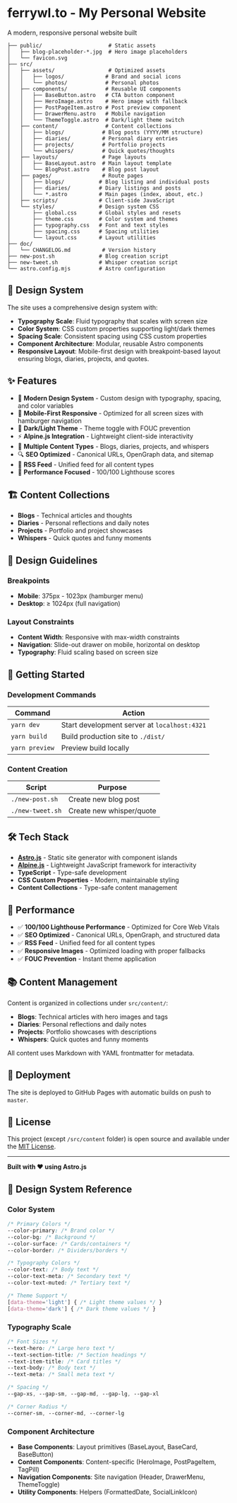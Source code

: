 # ferrywl.to - My Personal Website

A modern, responsive personal website built
```
├── public/                     # Static assets
│   ├── blog-placeholder-*.jpg  # Hero image placeholders
│   └── favicon.svg
├── src/
│   ├── assets/                 # Optimized assets
│   │   ├── logos/             # Brand and social icons
│   │   └── photos/            # Personal photos
│   ├── components/            # Reusable UI components
│   │   ├── BaseButton.astro   # CTA button component
│   │   ├── HeroImage.astro    # Hero image with fallback
│   │   ├── PostPageItem.astro # Post preview component
│   │   ├── DrawerMenu.astro   # Mobile navigation
│   │   └── ThemeToggle.astro  # Dark/light theme switch
│   ├── content/               # Content collections
│   │   ├── blogs/            # Blog posts (YYYY/MM structure)
│   │   ├── diaries/          # Personal diary entries
│   │   ├── projects/         # Portfolio projects
│   │   └── whispers/         # Quick quotes/thoughts
│   ├── layouts/              # Page layouts
│   │   ├── BaseLayout.astro  # Main layout template
│   │   └── BlogPost.astro    # Blog post layout
│   ├── pages/                # Route pages
│   │   ├── blogs/           # Blog listing and individual posts
│   │   ├── diaries/         # Diary listings and posts
│   │   └── *.astro          # Main pages (index, about, etc.)
│   ├── scripts/             # Client-side JavaScript
│   └── styles/              # Design system CSS
│       ├── global.css       # Global styles and resets
│       ├── theme.css        # Color system and themes
│       ├── typography.css   # Font and text styles
│       ├── spacing.css      # Spacing utilities
│       └── layout.css       # Layout utilities
├── doc/
│   └── CHANGELOG.md          # Version history
├── new-post.sh              # Blog creation script
├── new-tweet.sh             # Whisper creation script
└── astro.config.mjs         # Astro configuration
```

## 🎨 Design System

The site uses a comprehensive design system with:

- **Typography Scale**: Fluid typography that scales with screen size
- **Color System**: CSS custom properties supporting light/dark themes
- **Spacing Scale**: Consistent spacing using CSS custom properties
- **Component Architecture**: Modular, reusable Astro components
- **Responsive Layout**: Mobile-first design with breakpoint-based layout ensuring blogs, diaries, projects, and quotes.

## ✨ Features

- 🎨 **Modern Design System** - Custom design with typography, spacing, and color variables
- 📱 **Mobile-First Responsive** - Optimized for all screen sizes with hamburger navigation
- 🌙 **Dark/Light Theme** - Theme toggle with FOUC prevention
- ⚡ **Alpine.js Integration** - Lightweight client-side interactivity
- 📝 **Multiple Content Types** - Blogs, diaries, projects, and whispers
- 🔍 **SEO Optimized** - Canonical URLs, OpenGraph data, and sitemap
- 📡 **RSS Feed** - Unified feed for all content types
- 🚀 **Performance Focused** - 100/100 Lighthouse scores

## 🏗️ Content Collections

- **Blogs** - Technical articles and thoughts
- **Diaries** - Personal reflections and daily notes  
- **Projects** - Portfolio and project showcases
- **Whispers** - Quick quotes and funny moments

## 📐 Design Guidelines

### Breakpoints
- **Mobile**: 375px - 1023px (hamburger menu)
- **Desktop**: ≥ 1024px (full navigation)

### Layout Constraints
- **Content Width**: Responsive with max-width constraints
- **Navigation**: Slide-out drawer on mobile, horizontal on desktop
- **Typography**: Fluid scaling based on screen size 
## 🚀 Getting Started

### Development Commands

| Command | Action |
|---------|--------|
| `yarn dev` | Start development server at `localhost:4321` |
| `yarn build` | Build production site to `./dist/` |
| `yarn preview` | Preview build locally |

### Content Creation

| Script | Purpose |
|--------|---------|
| `./new-post.sh` | Create new blog post |
| `./new-tweet.sh` | Create new whisper/quote |


## 🛠️ Tech Stack

- **[Astro.js](https://astro.build)** - Static site generator with component islands
- **[Alpine.js](https://alpinejs.dev)** - Lightweight JavaScript framework for interactivity
- **TypeScript** - Type-safe development
- **CSS Custom Properties** - Modern, maintainable styling
- **Content Collections** - Type-safe content management

## 🚀 Performance

- ✅ **100/100 Lighthouse Performance** - Optimized for Core Web Vitals
- ✅ **SEO Optimized** - Canonical URLs, OpenGraph, and structured data
- ✅ **RSS Feed** - Unified feed for all content types
- ✅ **Responsive Images** - Optimized loading with proper fallbacks
- ✅ **FOUC Prevention** - Instant theme application

## 📚 Content Management

Content is organized in collections under `src/content/`:

- **Blogs**: Technical articles with hero images and tags
- **Diaries**: Personal reflections and daily notes  
- **Projects**: Portfolio showcases with descriptions
- **Whispers**: Quick quotes and funny moments

All content uses Markdown with YAML frontmatter for metadata.

## 🎯 Deployment

The site is deployed to GitHub Pages with automatic builds on push to `master`.

## 📄 License

This project (except `/src/content` folder) is open source and available under the [MIT License](LICENSE).

---

**Built with ❤️ using Astro.js**


## 🎨 Design System Reference

### Color System
```css
/* Primary Colors */
--color-primary: /* Brand color */
--color-bg: /* Background */
--color-surface: /* Cards/containers */
--color-border: /* Dividers/borders */

/* Typography Colors */
--color-text: /* Body text */
--color-text-meta: /* Secondary text */
--color-text-muted: /* Tertiary text */

/* Theme Support */
[data-theme='light'] { /* Light theme values */ }
[data-theme='dark'] { /* Dark theme values */ }
```

### Typography Scale
```css
/* Font Sizes */
--text-hero: /* Large hero text */
--text-section-title: /* Section headings */
--text-item-title: /* Card titles */
--text-body: /* Body text */
--text-meta: /* Small meta text */

/* Spacing */
--gap-xs, --gap-sm, --gap-md, --gap-lg, --gap-xl

/* Corner Radius */
--corner-sm, --corner-md, --corner-lg
```

### Component Architecture
- **Base Components**: Layout primitives (BaseLayout, BaseCard, BaseButton)
- **Content Components**: Content-specific (HeroImage, PostPageItem, TagPill)
- **Navigation Components**: Site navigation (Header, DrawerMenu, ThemeToggle)
- **Utility Components**: Helpers (FormattedDate, SocialLinkIcon)
